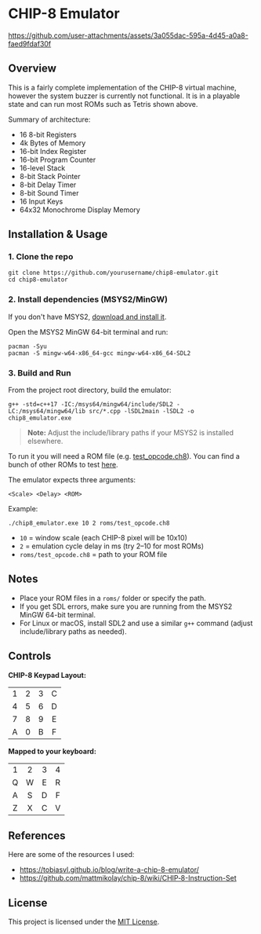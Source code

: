 # CHIP-8 Emulator

https://github.com/user-attachments/assets/3a055dac-595a-4d45-a0a8-faed9fdaf30f

## Overview

This is a fairly complete implementation of the CHIP-8 virtual machine, however the system buzzer is currently not functional. It is in a playable state and can run most ROMs such as Tetris shown above.

Summary of architecture:

* 16 8-bit Registers
* 4k Bytes of Memory
* 16-bit Index Register 
* 16-bit Program Counter 
* 16-level Stack
* 8-bit Stack Pointer
* 8-bit Delay Timer
* 8-bit Sound Timer
* 16 Input Keys
* 64x32 Monochrome Display Memory

## Installation & Usage

### 1. Clone the repo

```
git clone https://github.com/yourusername/chip8-emulator.git
cd chip8-emulator
```

### 2. Install dependencies (MSYS2/MinGW)

If you don't have MSYS2, [download and install it](https://www.msys2.org/).

Open the MSYS2 MinGW 64-bit terminal and run:

```
pacman -Syu
pacman -S mingw-w64-x86_64-gcc mingw-w64-x86_64-SDL2
```

### 3. Build and Run

From the project root directory, build the emulator:

```
g++ -std=c++17 -IC:/msys64/mingw64/include/SDL2 -LC:/msys64/mingw64/lib src/*.cpp -lSDL2main -lSDL2 -o chip8_emulator.exe
```

> **Note:** Adjust the include/library paths if your MSYS2 is installed elsewhere.

To run it you will need a ROM file (e.g. [test_opcode.ch8](https://github.com/corax89/chip8-test-rom)). You can find a bunch of other ROMs to test [here](https://github.com/kripod/chip8-roms).

The emulator expects three arguments:

`<Scale> <Delay> <ROM>`

Example:

```
./chip8_emulator.exe 10 2 roms/test_opcode.ch8
```

* `10` = window scale (each CHIP-8 pixel will be 10x10)
* `2` = emulation cycle delay in ms (try 2–10 for most ROMs)
* `roms/test_opcode.ch8` = path to your ROM file

## Notes

* Place your ROM files in a `roms/` folder or specify the path.
* If you get SDL errors, make sure you are running from the MSYS2 MinGW 64-bit terminal.
* For Linux or macOS, install SDL2 and use a similar `g++` command (adjust include/library paths as needed).

## Controls

**CHIP-8 Keypad Layout:**

|     |     |     |     |
|:---:|:---:|:---:|:---:|
|  1  |  2  |  3  |  C  |
|  4  |  5  |  6  |  D  |
|  7  |  8  |  9  |  E  |
|  A  |  0  |  B  |  F  |

**Mapped to your keyboard:**

|     |     |     |     |
|:---:|:---:|:---:|:---:|
|  1  |  2  |  3  |  4  |
|  Q  |  W  |  E  |  R  |
|  A  |  S  |  D  |  F  |
|  Z  |  X  |  C  |  V  |

## References 

Here are some of the resources I used:

* https://tobiasvl.github.io/blog/write-a-chip-8-emulator/
* https://github.com/mattmikolay/chip-8/wiki/CHIP‐8-Instruction-Set

## License

This project is licensed under the [MIT License](LICENSE).


